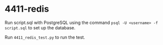 # 4411-redis
Run script.sql with PostgreSQL using the command `psql -U <username> -f script.sql` to set up the database.

Run `4411_redis_test.py` to run the test.